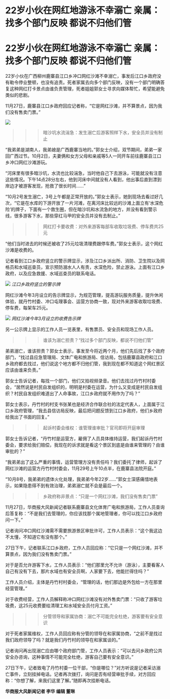 # 22岁小伙在网红地游泳不幸溺亡 亲属：找多个部门反映 都说不归他们管

# 22岁小伙在网红地游泳不幸溺亡 亲属：找多个部门反映 都说不归他们管

22岁小伙在广西柳州鹿寨县江口乡冲口网红沙滩不幸溺亡，事发后江口乡政府没有勒令停业整顿，也没有追责。死者家属去向多个部门反映，没有一个部门明确答复这种网红打卡景点由谁负责管理，死者姐姐郭女士寻求向媒体帮忙，希望能避免类似的悲剧。

11月27日，鹿寨县江口乡政府回应记者称，“它是网红沙滩，并不算景点，因为我们没有售卖门票。”

![](https://inews.gtimg.com/om_bt/O8AW_VqGsLvGxZ7rXyBp3Ac8o0Sxc5tRb7rdvTw8h13iUAA/1000)

>>>暗沙坑水流湍急：发生溺亡后游客照样下水，安全员并没有制止

“我弟弟是湖南人，我弟媳是广西鹿寨当地的。”郭女士介绍，双节期间，弟弟一家回广西过节。10月2日，夫妻俩和女方父母和亲戚等5人一同开车前往鹿寨县江口乡冲口网红沙滩游玩。

“河床里有很多暗沙坑，水流也比较湍急，当时他自己下去游泳，可能就没有注意这些情况。下午14点28分左右，他到河床中间就没有人看到，他出事后直到漂到岸边才被游客发现，抢救了很长时间……”

“10月2号发生溺亡，3号上午都是正常开放的。”郭女士表示，她到现场去看过好几次，“它是在水库的下游开放了一片河滩，在离河床比较远的沙滩上面立有‘水深危险’的牌子，下面有一个救生圈，但在暗沙坑和水流急的地方，并没有看到警示线，很多游客下水，那些穿红马甲的安全员并没有去制止。”

>>>网红打卡要收费：对外来游客每部车收取垃圾费、停车费共25元

“他们当时进去的时候还被收了25元垃圾清理费跟停车费。”郭女士表示，这个网红沙滩是收费的。

记者看到江口乡政府竖立的警示牌显示，涉及江口乡派出所、消防、卫生院以及网格员和水域巡查员，宣示预防溺水人人有责，水深危险，禁止游泳。上面有江口乡政府，以及应急救援、水域巡查员的联系电话。

![](https://inews.gtimg.com/om_bt/OClaWR48scsnze2pRBNBRPia_hiieq6qBtYCkTgjkYvuYAA/1000)
_江口乡政府竖立的警示牌_

网红沙滩今年3月设立的告示牌显示，为规范管理，提高游玩服务质量，提升休闲体验，就丹竹村委、冲口屯理事会、运营方协商一致，现对外来游客收取垃圾费、停车费，每架车25元。

![](https://inews.gtimg.com/om_bt/OLQS3iV7If0Xsa5F-qVfLOO7v6JxWtzBPxg8nZt8tMGEwAA/1000)
_网红沙滩今年3月设立的收费告示牌_

另一公示牌上显示的工作人员一览表里，有售票员、安全员和现场工作人员。

>>>谁该为溺亡担责？“找过多个部门反映，都说不归他们管”

弟弟溺亡，谁该担责？郭女士表示，事发至今将近两个月，他们先后找了多个政府部门，“找过县应急管理局、文体广电和旅游局、信访局，包括鹿寨县政府和江口乡政府都去找过，他们说这个地方都不归他们管，我到现在都不知道这个网红景区应该由谁来负责。”

郭女士告诉记者，每找一个部门，他们又拍视频录音。他们去找过丹竹村村委会，“居然说是村民自发组织的，明明是村委在运营，为什么又变成是村民自发组织？村民自发组织难道出了人命事故，江口乡政府就不用作为了吗？”

郭女士表示，丹竹村的村支书张某也是经济合作联合社的法定代表人，上面属于江口乡政府管理，“我去县信访局反映，最后把问题反馈到江口乡政府，他们乡政府给我出了书面的回复。”

>>>起诉村委会维权：谁管理谁审批？官司即将开庭审理

郭女士告诉记者，“丹竹村是运营方，雇佣了人员具体维持运营，我们起诉丹竹村委会，要求给我们赔偿，我现在的诉求就是看这个景区到底是由谁来管理的？由谁审批的？”

“我弟弟出了这么严重的事情，运营管理方没有责任吗？我们委托了律师，起诉了网红沙滩的运营方丹竹村村委会，11月29号上午10点半，在鹿寨县法院开庭。”

“10月8号，我弟弟的遗体火化处理，我弟弟今年22岁……”郭女士深感痛惜地表示，如果隐患得不到有效治理，弟弟溺亡就不会是最后一个。

>>>乡政府称非景点：“只是一个网红沙滩，我们没有售卖门票”

11月27日，华商报大风新闻记者联系鹿寨县文化体育广电和旅游局，工作人员查询后答复称：“不是我们去管理的，你应该找那个属地管理者，你可以找江口乡政府问一下。”

记者询问冲口网红沙滩需不需要旅游景区审批许可，工作人员表示：“这个我这边不太懂，不知道它有没有那个。”

27日下午，记者联系江口乡政府，工作人员回应称：“它只是一个网红沙滩，并不算景点，因为我们没有售卖门票。”

对于是否允许游客下水，工作人员表示：“他们那里允不允许（游泳），主要看客人自己有没有下去，那片水域也有安全员啊，人家要下去，他能拦得住吗？”

工作人员介绍，主体是丹竹村村委会，“管理的话，他们那边是外包给一方在那里经营管理。”

对于收费经营，工作人员解释称冲口网红沙滩没有对外售卖门票：“只收了游客垃圾费，这25元收费要给清理工和水域安全员付月工资。”

>>>分管领导和家属协商：溺亡不可能完全杜绝，游客要有安全意识

对于死者家属维权，工作人员回应称有分管的领导在和家属协商，“之前不是找过我们政府领导了吗？就是我们丹竹村的领导在和家属谈的。”

记者询问再出现溺亡应由哪个政府部门管，工作人员表示：“可以去问乡政府公共安全办咨询，这种事情不可能完全杜绝，游客自己要有安全意识。”

27日下午，记者致电了丹竹村委一位干部，“你是哪位？”对方听说是记者采访溺亡事件，立刻挂掉电话。记者再次拨打，询问是否有经营审批手续，对方回应称：“你想了解，来我们这里了解。”随即再次挂断电话。

**华商报大风新闻记者 李华 编辑 董琳**


